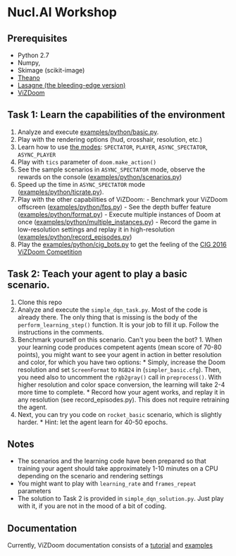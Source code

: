 # Nucl.AI Workshop 

## Prerequisites
 * Python 2.7
 * Numpy, 
 * Skimage (scikit-image)
 * [Theano](http://deeplearning.net/software/theano/install.html)
 * [Lasagne (the bleeding-edge version)](http://lasagne.readthedocs.io/en/latest/user/installation.html)
 * [ViZDoom](https://github.com/Marqt/ViZDoom)

## Task 1: Learn the capabilities of the environment
  1. Analyze and execute [examples/python/basic.py](https://github.com/Marqt/ViZDoom/blob/master/examples/python/basic.py).
  1. Play with the rendering options (hud, crosshair, resolution, etc.)
  1. Learn how to use [the modes](http://vizdoom.cs.put.edu.pl/tutorial#modes): ``SPECTATOR``, ``PLAYER``, ``ASYNC_SPECTATOR``, ``ASYNC_PLAYER``
  1. Play with ``tics`` parameter of ``doom.make_action()``
  1. See the sample scenarios in ``ASYNC_SPECTATOR`` mode, observe the rewards on the console ([examples/python/scenarios.py](https://github.com/Marqt/ViZDoom/blob/master/examples/python/scenarios.py))
  1. Speed up the time in ``ASYNC_SPECTATOR`` mode ([examples/python/ticrate.py](https://github.com/Marqt/ViZDoom/blob/master/examples/python/ticrate.py)).
  1. Play with the other capabilities of ViZDoom:
    - Benchmark your ViZDoom offscreen ([examples/python/fps.py](https://github.com/Marqt/ViZDoom/blob/master/examples/python/fps.py))
    - See the depth buffer feature ([examples/python/format.py](https://github.com/Marqt/ViZDoom/blob/master/examples/python/format.py)) 
    - Execute multiple instances of Doom at once ([examples/python/multiple_instances.py](https://github.com/Marqt/ViZDoom/blob/master/examples/python/multiple_instances.py))
    - Record the game in low-resolution settings and replay it in high-resolution ([examples/python/record_episodes.py](https://github.com/Marqt/ViZDoom/blob/master/examples/python/record_episodes.py))
  1. Play the [examples/python/cig_bots.py](https://github.com/Marqt/ViZDoom/blob/master/examples/python/cig_bots.py) to get the feeling of the [CIG 2016 ViZDoom Competition](http://vizdoom.cs.put.edu.pl/competition-cig-2016)

## Task 2: Teach your agent to play a basic scenario. 
  1. Clone this repo
  1. Analyze and execute the ``simple_dqn_task.py``. 
Most of the code is already there. The only thing that is missing is the body of the ``perform_learning_step()`` function. It is your job to fill it up. Follow the instructions in the comments.
  1. Benchmark yourself on this scenario. Can't you been the bot?  1. When your learning code produces competent agents (mean score of 70-80 points), you might want to see your agent in action in better resolution and color, for which you have two options:
    * Simply, increase the Doom resolution and set ``ScreenFormat`` to ``RGB24`` in (``simpler_basic.cfg``). Then, you need also to uncomment the ``rgb2gray()`` call in ``preprocess()``. With higher resolution
 and color space conversion, the learning will take 2-4 more time to complete.
    * Record how your agent works, and replay it in any resolution (see record_episodes.py). This does not require retraining the agent.
  1. Next, you can try you code on ``rocket_basic`` scenario, which is slightly harder.
    * Hint: let the agent learn for 40-50 epochs.

## Notes
  * The scenarios and the learning code have been prepared so that training your agent should take approximately 1-10 minutes on a CPU depending on the scenario and rendering settings
  * You might want to play with ``learning_rate`` and ``frames_repeat`` parameters
  * The solution to Task 2 is provided in ``simple_dqn_solution.py``. Just play with it, if you are not in the mood of a bit of coding.

## Documentation
Currently, ViZDoom documentation consists of a [tutorial](http://vizdoom.cs.put.edu.pl/tutorial) and [examples](https://github.com/Marqt/ViZDoom/tree/master/examples)
